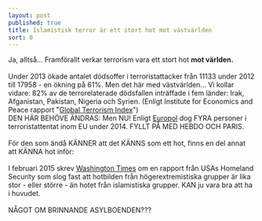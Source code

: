```yaml
---
layout: post
published: true
title: Islamistisk terror är ett stort hot mot västvärlden
sort: 0
---
```





Ja, alltså… Framförallt verkar terrorism vara ett stort hot **mot världen.**
<br><br>
Under 2013 ökade antalet dödsoffer i terroristattacker från 11133 under 2012 till 17958 - en ökning på 61%. Men det här med västvärlden... Vi kollar vidare:  82% av de terrorelaterade dödsfallen inträffade i fem länder: Irak, Afganistan, Pakistan, Nigeria och Syrien. (Enligt Institute for Economics and Peace rapport "[Global Terrorism Index](http://www.visionofhumanity.org/sites/default/files/Global%20Terrorism%20Index%20Report%202014_0.pdf)")
<br>
DEN HÄR BEHÖVE ÄNDRAS: Men NU! Enligt [Europol](https://www.europol.europa.eu/content/european-union-terrorism-situation-and-trend-report-2015) dog FYRA personer i terroristattentat inom EU under 2014. FYLLT PÅ MED HEBDO OCH PARIS.
<br><br>
För den som ändå KÄNNER att det KÄNNS som ett hot, finns en del annat att KÄNNA hot inför:
<br><br>
I februari 2015 skrev [Washington Times](http://www.washingtontimes.com/news/2015/feb/21/dhs-intelligence-report-warns-of-domestic-right-wi/)  om en rapport från USAs Homeland Security som slog fast att hotbilden från högerextremistiska grupper är lika stor - eller större - än hotet från islamistiska grupper. KAN ju vara bra att ha i huvudet.
<br><br>
NÅGOT OM BRINNANDE ASYLBOENDEN???
